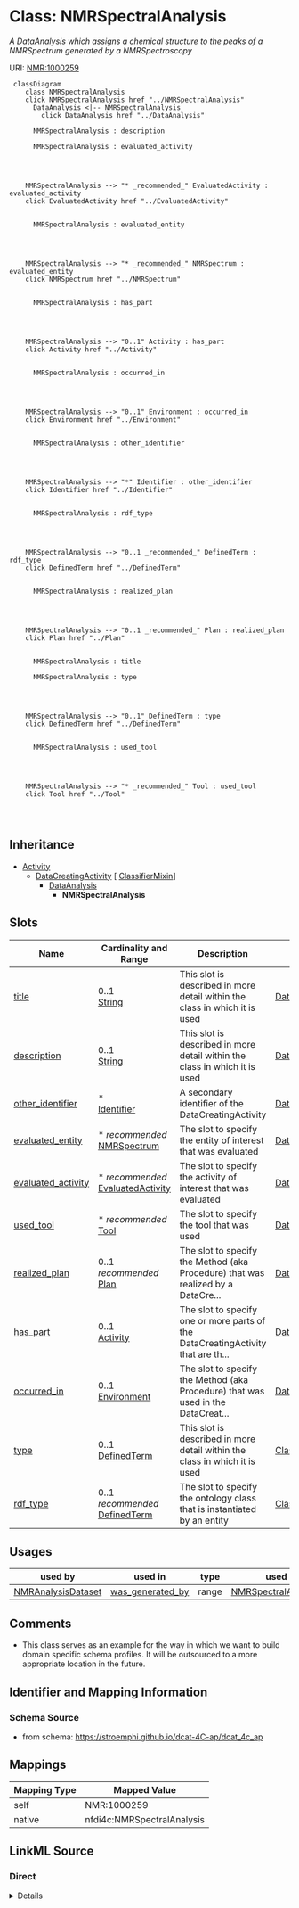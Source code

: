 

# Class: NMRSpectralAnalysis


_A DataAnalysis which assigns a chemical structure to the peaks of a NMRSpectrum generated by a NMRSpectroscopy_





URI: [NMR:1000259](http://nmrML.org/nmrCV#NMR:1000259)






```mermaid
 classDiagram
    class NMRSpectralAnalysis
    click NMRSpectralAnalysis href "../NMRSpectralAnalysis"
      DataAnalysis <|-- NMRSpectralAnalysis
        click DataAnalysis href "../DataAnalysis"
      
      NMRSpectralAnalysis : description
        
      NMRSpectralAnalysis : evaluated_activity
        
          
    
    
    NMRSpectralAnalysis --> "* _recommended_" EvaluatedActivity : evaluated_activity
    click EvaluatedActivity href "../EvaluatedActivity"

        
      NMRSpectralAnalysis : evaluated_entity
        
          
    
    
    NMRSpectralAnalysis --> "* _recommended_" NMRSpectrum : evaluated_entity
    click NMRSpectrum href "../NMRSpectrum"

        
      NMRSpectralAnalysis : has_part
        
          
    
    
    NMRSpectralAnalysis --> "0..1" Activity : has_part
    click Activity href "../Activity"

        
      NMRSpectralAnalysis : occurred_in
        
          
    
    
    NMRSpectralAnalysis --> "0..1" Environment : occurred_in
    click Environment href "../Environment"

        
      NMRSpectralAnalysis : other_identifier
        
          
    
    
    NMRSpectralAnalysis --> "*" Identifier : other_identifier
    click Identifier href "../Identifier"

        
      NMRSpectralAnalysis : rdf_type
        
          
    
    
    NMRSpectralAnalysis --> "0..1 _recommended_" DefinedTerm : rdf_type
    click DefinedTerm href "../DefinedTerm"

        
      NMRSpectralAnalysis : realized_plan
        
          
    
    
    NMRSpectralAnalysis --> "0..1 _recommended_" Plan : realized_plan
    click Plan href "../Plan"

        
      NMRSpectralAnalysis : title
        
      NMRSpectralAnalysis : type
        
          
    
    
    NMRSpectralAnalysis --> "0..1" DefinedTerm : type
    click DefinedTerm href "../DefinedTerm"

        
      NMRSpectralAnalysis : used_tool
        
          
    
    
    NMRSpectralAnalysis --> "* _recommended_" Tool : used_tool
    click Tool href "../Tool"

        
      
```





## Inheritance
* [Activity](Activity.md)
    * [DataCreatingActivity](DataCreatingActivity.md) [ [ClassifierMixin](ClassifierMixin.md)]
        * [DataAnalysis](DataAnalysis.md)
            * **NMRSpectralAnalysis**



## Slots

| Name | Cardinality and Range | Description | Inheritance |
| ---  | --- | --- | --- |
| [title](title.md) | 0..1 <br/> [String](String.md) | This slot is described in more detail within the class in which it is used | [DataCreatingActivity](DataCreatingActivity.md) |
| [description](description.md) | 0..1 <br/> [String](String.md) | This slot is described in more detail within the class in which it is used | [DataCreatingActivity](DataCreatingActivity.md) |
| [other_identifier](other_identifier.md) | * <br/> [Identifier](Identifier.md) | A secondary identifier of the DataCreatingActivity | [DataCreatingActivity](DataCreatingActivity.md) |
| [evaluated_entity](evaluated_entity.md) | * _recommended_ <br/> [NMRSpectrum](NMRSpectrum.md) | The slot to specify the entity of interest that was evaluated | [DataCreatingActivity](DataCreatingActivity.md) |
| [evaluated_activity](evaluated_activity.md) | * _recommended_ <br/> [EvaluatedActivity](EvaluatedActivity.md) | The slot to specify the activity of interest that was evaluated | [DataCreatingActivity](DataCreatingActivity.md) |
| [used_tool](used_tool.md) | * _recommended_ <br/> [Tool](Tool.md) | The slot to specify the tool that was used | [DataCreatingActivity](DataCreatingActivity.md) |
| [realized_plan](realized_plan.md) | 0..1 _recommended_ <br/> [Plan](Plan.md) | The slot to specify the Method (aka Procedure) that was realized by a DataCre... | [DataCreatingActivity](DataCreatingActivity.md) |
| [has_part](has_part.md) | 0..1 <br/> [Activity](Activity.md) | The slot to specify one or more parts of the DataCreatingActivity that are th... | [DataCreatingActivity](DataCreatingActivity.md) |
| [occurred_in](occurred_in.md) | 0..1 <br/> [Environment](Environment.md) | The slot to specify the Method (aka Procedure) that was used in the DataCreat... | [DataCreatingActivity](DataCreatingActivity.md) |
| [type](type.md) | 0..1 <br/> [DefinedTerm](DefinedTerm.md) | This slot is described in more detail within the class in which it is used | [ClassifierMixin](ClassifierMixin.md) |
| [rdf_type](rdf_type.md) | 0..1 _recommended_ <br/> [DefinedTerm](DefinedTerm.md) | The slot to specify the ontology class that is instantiated by an entity | [ClassifierMixin](ClassifierMixin.md) |





## Usages

| used by | used in | type | used |
| ---  | --- | --- | --- |
| [NMRAnalysisDataset](NMRAnalysisDataset.md) | [was_generated_by](was_generated_by.md) | range | [NMRSpectralAnalysis](NMRSpectralAnalysis.md) |






## Comments

* This class serves as an example for the way in which we want to build domain specific schema profiles. It will be outsourced to a more appropriate location in the future.

## Identifier and Mapping Information







### Schema Source


* from schema: https://stroemphi.github.io/dcat-4C-ap/dcat_4c_ap




## Mappings

| Mapping Type | Mapped Value |
| ---  | ---  |
| self | NMR:1000259 |
| native | nfdi4c:NMRSpectralAnalysis |







## LinkML Source

<!-- TODO: investigate https://stackoverflow.com/questions/37606292/how-to-create-tabbed-code-blocks-in-mkdocs-or-sphinx -->

### Direct

<details>
```yaml
name: NMRSpectralAnalysis
description: A DataAnalysis which assigns a chemical structure to the peaks of a NMRSpectrum
  generated by a NMRSpectroscopy
comments:
- This class serves as an example for the way in which we want to build domain specific
  schema profiles. It will be outsourced to a more appropriate location in the future.
from_schema: https://stroemphi.github.io/dcat-4C-ap/dcat_4c_ap
is_a: DataAnalysis
slot_usage:
  evaluated_entity:
    name: evaluated_entity
    range: NMRSpectrum
class_uri: NMR:1000259

```
</details>

### Induced

<details>
```yaml
name: NMRSpectralAnalysis
description: A DataAnalysis which assigns a chemical structure to the peaks of a NMRSpectrum
  generated by a NMRSpectroscopy
comments:
- This class serves as an example for the way in which we want to build domain specific
  schema profiles. It will be outsourced to a more appropriate location in the future.
from_schema: https://stroemphi.github.io/dcat-4C-ap/dcat_4c_ap
is_a: DataAnalysis
slot_usage:
  evaluated_entity:
    name: evaluated_entity
    range: NMRSpectrum
attributes:
  title:
    name: title
    description: This slot is described in more detail within the class in which it
      is used.
    from_schema: https://stroemphi.github.io/dcat-4C-ap/dcat_4c_ap
    rank: 1000
    slot_uri: dcterms:title
    alias: title
    owner: NMRSpectralAnalysis
    domain_of:
    - Catalogue
    - CatalogueRecord
    - ConceptScheme
    - DataService
    - Dataset
    - DatasetSeries
    - Distribution
    - DefinedTerm
    - DataCreatingActivity
    - EvaluatedEntity
    - EvaluatedActivity
    - Tool
    - Environment
    - Plan
    - QualitativeAttribute
    - QuantitativeAttribute
    range: string
  description:
    name: description
    description: This slot is described in more detail within the class in which it
      is used.
    from_schema: https://stroemphi.github.io/dcat-4C-ap/dcat_4c_ap
    rank: 1000
    slot_uri: dcterms:description
    alias: description
    owner: NMRSpectralAnalysis
    domain_of:
    - Catalogue
    - CatalogueRecord
    - DataService
    - Dataset
    - DatasetSeries
    - Distribution
    - DataCreatingActivity
    - EvaluatedEntity
    - EvaluatedActivity
    - Tool
    - Environment
    - Plan
    - QualitativeAttribute
    - QuantitativeAttribute
    range: string
  other_identifier:
    name: other_identifier
    description: A secondary identifier of the DataCreatingActivity
    from_schema: https://stroemphi.github.io/dcat-4C-ap/dcat_4c_ap
    rank: 1000
    slot_uri: adms:identifier
    alias: other_identifier
    owner: NMRSpectralAnalysis
    domain_of:
    - Dataset
    - DataCreatingActivity
    - EvaluatedEntity
    - EvaluatedActivity
    - Tool
    - Environment
    range: Identifier
    required: false
    multivalued: true
    inlined_as_list: true
  evaluated_entity:
    name: evaluated_entity
    description: The slot to specify the entity of interest that was evaluated.
    from_schema: https://stroemphi.github.io/dcat-4C-ap/dcat_4c_ap
    rank: 1000
    slot_uri: prov:used
    alias: evaluated_entity
    owner: NMRSpectralAnalysis
    domain_of:
    - DataCreatingActivity
    range: NMRSpectrum
    recommended: true
    multivalued: true
    inlined: true
    inlined_as_list: true
  evaluated_activity:
    name: evaluated_activity
    description: The slot to specify the activity of interest that was evaluated.
    from_schema: https://stroemphi.github.io/dcat-4C-ap/dcat_4c_ap
    rank: 1000
    slot_uri: prov:wasInformedBy
    alias: evaluated_activity
    owner: NMRSpectralAnalysis
    domain_of:
    - DataCreatingActivity
    range: EvaluatedActivity
    recommended: true
    multivalued: true
    inlined: true
    inlined_as_list: true
  used_tool:
    name: used_tool
    description: The slot to specify the tool that was used.
    from_schema: https://stroemphi.github.io/dcat-4C-ap/dcat_4c_ap
    rank: 1000
    slot_uri: prov:used
    alias: used_tool
    owner: NMRSpectralAnalysis
    domain_of:
    - DataCreatingActivity
    range: Tool
    recommended: true
    multivalued: true
    inlined: true
    inlined_as_list: true
  realized_plan:
    name: realized_plan
    description: The slot to specify the Method (aka Procedure) that was realized
      by a DataCreatingActivity.
    from_schema: https://stroemphi.github.io/dcat-4C-ap/dcat_4c_ap
    rank: 1000
    slot_uri: prov:used
    alias: realized_plan
    owner: NMRSpectralAnalysis
    domain_of:
    - DataCreatingActivity
    range: Plan
    recommended: true
  has_part:
    name: has_part
    description: The slot to specify one or more parts of the DataCreatingActivity
      that are themselves also data generating activities.
    from_schema: https://stroemphi.github.io/dcat-4C-ap/dcat_4c_ap
    rank: 1000
    slot_uri: dcterms:hasPart
    alias: has_part
    owner: NMRSpectralAnalysis
    domain_of:
    - Catalogue
    - DataCreatingActivity
    - EvaluatedEntity
    - EvaluatedActivity
    - Tool
    range: Activity
    inlined: true
  occurred_in:
    name: occurred_in
    description: The slot to specify the Method (aka Procedure) that was used in the
      DataCreatingActivity.
    from_schema: https://stroemphi.github.io/dcat-4C-ap/dcat_4c_ap
    rank: 1000
    slot_uri: BFO:0000066
    alias: occurred_in
    owner: NMRSpectralAnalysis
    domain_of:
    - DataCreatingActivity
    range: Environment
  type:
    name: type
    description: This slot is described in more detail within the class in which it
      is used.
    from_schema: https://stroemphi.github.io/dcat-4C-ap/dcat_4c_ap
    rank: 1000
    slot_uri: dcterms:type
    alias: type
    owner: NMRSpectralAnalysis
    domain_of:
    - Agent
    - Dataset
    - LicenseDocument
    - ClassifierMixin
    range: DefinedTerm
    inlined: true
  rdf_type:
    name: rdf_type
    description: The slot to specify the ontology class that is instantiated by an
      entity.
    from_schema: https://stroemphi.github.io/dcat-4C-ap/dcat_4c_ap
    rank: 1000
    slot_uri: rdf:type
    alias: rdf_type
    owner: NMRSpectralAnalysis
    domain_of:
    - ClassifierMixin
    range: DefinedTerm
    recommended: true
    inlined: true
class_uri: NMR:1000259

```
</details>